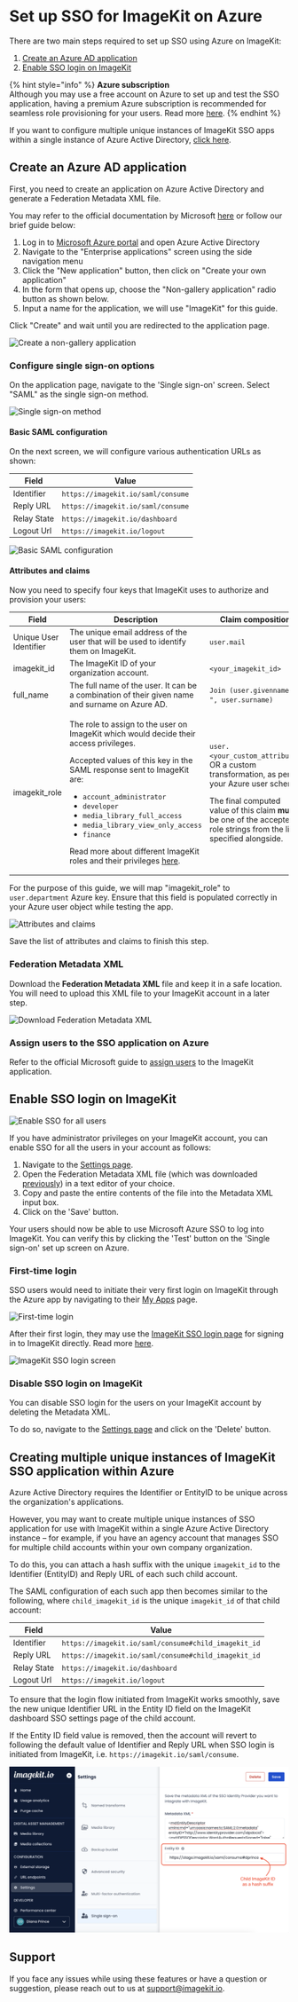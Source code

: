 # Set up SSO for ImageKit on Azure

There are two main steps required to set up SSO using Azure on ImageKit:

1. [Create an Azure AD application](#create-an-azure-ad-application)
1. [Enable SSO login on ImageKit](#enable-sso-login-on-imagekit)

{% hint style="info" %}
**Azure subscription**\
Although you may use a free account on Azure to set up and test the SSO application, having a premium Azure subscription is recommended for seamless role provisioning for your users. Read more [here](#attributes-and-claims).
{% endhint %}

If you want to configure multiple unique instances of ImageKit SSO apps within a single instance of Azure Active Directory, [click here](#creating-multiple-unique-instances-of-imagekit-sso-application-within-azure).

## Create an Azure AD application

First, you need to create an application on Azure Active Directory and generate a Federation Metadata XML file.

You may refer to the official documentation by Microsoft [here](https://docs.microsoft.com/en-us/azure/active-directory/manage-apps/configure-single-sign-on-portal) or follow our brief guide below:

1. Log in to [Microsoft Azure portal](https://portal.azure.com) and open Azure Active Directory
1. Navigate to the "Enterprise applications" screen using the side navigation menu
1. Click the "New application" button, then click on "Create your own application"
1. In the form that opens up, choose the "Non-gallery application" radio button as shown below. 
1. Input a name for the application, we will use "ImageKit" for this guide.

Click "Create" and wait until you are redirected to the application page.

![Create a non-gallery application](<../../.gitbook/assets/sso-setup-azure-1.png>)

### Configure single sign-on options

On the application page, navigate to the 'Single sign-on' screen. Select "SAML" as the single sign-on method.

![Single sign-on method](<../../.gitbook/assets/sso-setup-azure-2.png>)

#### Basic SAML configuration

On the next screen, we will configure various authentication URLs as shown:

| **Field**             | **Value**                                      |
| --------------------- | ---------------------------------------------- |
| Identifier            | `https://imagekit.io/saml/consume`             |
| Reply URL             | `https://imagekit.io/saml/consume`             |
| Relay State           | `https://imagekit.io/dashboard`                |
| Logout Url            | `https://imagekit.io/logout`                   |


![Basic SAML configuration](<../../.gitbook/assets/sso-setup-azure-3.png>)

#### Attributes and claims

Now you need to specify four keys that ImageKit uses to authorize and provision your users:

| **Field**                   | **Description**                                         | **Claim composition**                                        |
| ---------------------- | --------------------------------------------------- | -------------------------------------------------------- |
| Unique User Identifier | The unique email address of the user that will be used to identify them on ImageKit. | `user.mail`                                                                                          |
| imagekit_id            | The ImageKit ID of your organization account.  | `<your_imagekit_id>`                                                                                 |
| full_name              | The full name of the user. It can be a combination of their given name and surname on Azure AD.  | `Join (user.givenname, " ", user.surname)`                                                           |
| imagekit_role          | <p>The role to assign to the user on ImageKit which would decide their access privileges.<br></p><p></p><p>Accepted values of this key in the SAML response sent to ImageKit are: </p><p></p><p><ul><li><code>account_administrator</code></li><li><code>developer</code></li><li><code>media_library_full_access</code></li><li><code>media_library_view_only_access</code></li><li><code>finance</code></li></ul></p><p></p><p>Read more about different ImageKit roles and their privileges [here](../user-access-management.md#user-roles).</p> | <p><code>user.<your_custom_attribute></code> OR a custom transformation, as per your Azure user schema.<br></p><p></p><p>The final computed value of this claim **must** be one of the accepted role strings from the list specified alongside.</p>      |

For the purpose of this guide, we will map "imagekit_role" to `user.department` Azure key. Ensure that this field is populated correctly in your Azure user object while testing the app.

![Attributes and claims](<../../.gitbook/assets/sso-setup-azure-4.png>)

Save the list of attributes and claims to finish this step.

### Federation Metadata XML

Download the **Federation Metadata XML** file and keep it in a safe location. You will need to upload this XML file to your ImageKit account in a later step.

![Download Federation Metadata XML](<../../.gitbook/assets/sso-setup-azure-5.png>)

### Assign users to the SSO application on Azure

Refer to the official Microsoft guide to [assign users](https://docs.microsoft.com/en-us/azure/active-directory/manage-apps/add-application-portal-assign-users) to the ImageKit application.


## Enable SSO login on ImageKit

![Enable SSO for all users](<../../.gitbook/assets/sso-config-screen.png>)

If you have administrator privileges on your ImageKit account, you can enable SSO for all the users in your account as follows:

1. Navigate to the [Settings page](https://imagekit.io/dashboard/settings/single-sign-on). 
1. Open the Federation Metadata XML file (which was downloaded [previously](#federation-metadata-xml)) in a text editor of your choice. 
1. Copy and paste the entire contents of the file into the Metadata XML input box.
1. Click on the 'Save' button.

Your users should now be able to use Microsoft Azure SSO to log into ImageKit. You can verify this by clicking the 'Test' button on the 'Single sign-on' set up screen on Azure.

### First-time login

SSO users would need to initiate their very first login on ImageKit through the Azure app by navigating to their [My Apps](https://myapps.microsoft.com/) page.

![First-time login](<../../.gitbook/assets/sso-setup-azure-6.png>)

After their first login, they may use the [ImageKit SSO login page](https://imagekit.io/single-sign-on) for signing in to ImageKit directly. Read more [here](README.md#register-a-new-user-on-imagekit-using-sso).

![ImageKit SSO login screen](<../../.gitbook/assets/sso-login-screen.png>)

### Disable SSO login on ImageKit

You can disable SSO login for the users on your ImageKit account by deleting the Metadata XML. 

To do so, navigate to the [Settings page](https://imagekit.io/dashboard/settings/single-sign-on) and click on the 'Delete' button.

## Creating multiple unique instances of ImageKit SSO application within Azure

Azure Active Directory requires the Identifier or EntityID to be unique across the organization's applications.

However, you may want to create multiple unique instances of SSO application for use with ImageKit within a single Azure Active Directory instance – for example, if you have an agency account that manages SSO for multiple child accounts within your own company organization.

To do this, you can attach a hash suffix with the unique `imagekit_id` to the Identifier (EntityID) and Reply URL of each such child account.

The SAML configuration of each such app then becomes similar to the following, where `child_imagekit_id` is the unique `imagekit_id` of that child account:

| **Field**             | **Value**                                                  |
| --------------------- | ---------------------------------------------------------- |
| Identifier            | `https://imagekit.io/saml/consume#child_imagekit_id`       |
| Reply URL             | `https://imagekit.io/saml/consume#child_imagekit_id`       |
| Relay State           | `https://imagekit.io/dashboard`                            |
| Logout Url            | `https://imagekit.io/logout`                               |

To ensure that the login flow initiated from ImageKit works smoothly, save the new unique Identifier URL in the Entity ID field on the ImageKit dashboard SSO settings page of the child account.

If the Entity ID field value is removed, then the account will revert to following the default value of Identifier and Reply URL when SSO login is initiated from ImageKit, i.e. `https://imagekit.io/saml/consume`.

![Configure Entity ID](<../../.gitbook/assets/sso-setup-azure-7.png>)


## Support

If you face any issues while using these features or have a question or suggestion, please reach out to us at support@imagekit.io.
